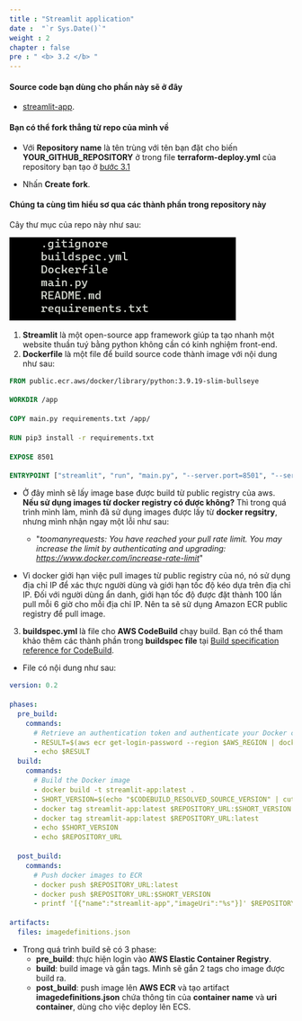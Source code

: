```yaml
---
title : "Streamlit application"
date :  "`r Sys.Date()`" 
weight : 2
chapter : false
pre : " <b> 3.2 </b> "
---
```


#### Source code bạn dùng cho phần này sẽ ở đây
 - [streamlit-app](https://github.com/bibichannel/streamlit-app).

#### Bạn có thể fork thẳng từ repo của mình về
- Với **Repository name** là tên trùng với tên bạn đặt cho biến **YOUR_GITHUB_REPOSITORY** ở trong file **terraform-deploy.yml** của repository bạn tạo ở [bước 3.1](../../3-setupGithub/3.1-createTerraformRepo/_index.vi.md)

- Nhấn **Create fork**.

#### Chúng ta cùng tìm hiểu sơ qua các thành phần trong repository này
Cây thư mục của repo này như sau:

![IMAGE](/images/3-setupGithub/3.2-createStreamlitRepo/001-createStreamlitRepo.png)

1. **Streamlit** là một open-source app framework giúp ta tạo nhanh một website thuần tuý bằng python không cần có kinh nghiệm front-end.
2. **Dockerfile** là một file để build source code thành image với nội dung như sau:
```Dockerfile
FROM public.ecr.aws/docker/library/python:3.9.19-slim-bullseye

WORKDIR /app

COPY main.py requirements.txt /app/

RUN pip3 install -r requirements.txt

EXPOSE 8501

ENTRYPOINT ["streamlit", "run", "main.py", "--server.port=8501", "--server.address=0.0.0.0"]
```

- Ở đây mình sẽ lấy image base được build từ public registry của aws.
**Nếu sử dụng images từ docker registry có được không?** Thì trong quá trình mình làm, mình đã sử dụng images được lấy từ **docker regsitry**, nhưng mình nhận ngay một lỗi như sau: 
    - "*toomanyrequests: You have reached your pull rate limit. You may increase the limit by authenticating and upgrading: https://www.docker.com/increase-rate-limit*"

- Vì docker giới hạn việc pull images từ public registry của nó, nó sử dụng địa chỉ IP để xác thực người dùng và giới hạn tốc độ kéo dựa trên địa chỉ IP. Đối với người dùng ẩn danh, giới hạn tốc độ được đặt thành 100 lần pull mỗi 6 giờ cho mỗi địa chỉ IP.
Nên ta sẽ sử dụng Amazon ECR public registry để pull image.

3. **buildspec.yml** là file cho **AWS CodeBuild** chạy build. Bạn có thể tham khảo thêm các thành phần trong **buildspec file** tại [Build specification reference for CodeBuild](https://docs.aws.amazon.com/codebuild/latest/userguide/build-spec-ref.html).
- File có nội dung như sau:
```yml
version: 0.2

phases:
  pre_build:
    commands:
      # Retrieve an authentication token and authenticate your Docker client to your registry
      - RESULT=$(aws ecr get-login-password --region $AWS_REGION | docker login --username AWS --password-stdin $REPOSITORY_URL)
      - echo $RESULT
  build:
    commands:
      # Build the Docker image
      - docker build -t streamlit-app:latest .
      - SHORT_VERSION=$(echo "$CODEBUILD_RESOLVED_SOURCE_VERSION" | cut -c 1-8)
      - docker tag streamlit-app:latest $REPOSITORY_URL:$SHORT_VERSION
      - docker tag streamlit-app:latest $REPOSITORY_URL:latest
      - echo $SHORT_VERSION
      - echo $REPOSITORY_URL
  
  post_build:
    commands:
      # Push docker images to ECR
      - docker push $REPOSITORY_URL:latest
      - docker push $REPOSITORY_URL:$SHORT_VERSION
      - printf '[{"name":"streamlit-app","imageUri":"%s"}]' $REPOSITORY_URL:$SHORT_VERSION > imagedefinitions.json

artifacts:
  files: imagedefinitions.json
```

- Trong quá trình build sẽ có 3 phase:
  - **pre_build**: thực hiện login vào **AWS Elastic Container Registry**.
  - **build**: build image và gắn tags. Mình sẽ gắn 2 tags cho image được build ra.
  - **post_build**: push image lên **AWS ECR** và tạo artifact **imagedefinitions.json** chứa thông tin của **container name** và **uri container**, dùng cho việc deploy lên ECS.
